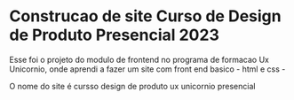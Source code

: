 # Construcao de site Curso de Design de Produto Presencial 2023

Esse foi o projeto do modulo de frontend no programa de formacao Ux Unicornio, onde aprendi a fazer um site com front end basico - html e css - 

O nome do site é cursso design de produto ux unicornio presencial
